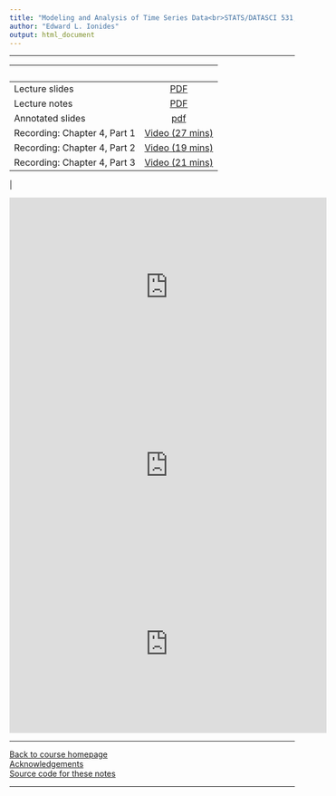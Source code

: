 ```yaml
---
title: "Modeling and Analysis of Time Series Data<br>STATS/DATASCI 531, Winter 2022<br>Chapter 4: Linear time series models and the algebra of ARMA models"
author: "Edward L. Ionides"
output: html_document
---
```


----------------------

| &nbsp;          | &nbsp;                                                                            |
|:----------------|:---------------------------------------------------------------------------------:|
| Lecture slides  | [PDF](slides.pdf) |
| Lecture notes   | [PDF](notes.pdf) |
| Annotated slides | [pdf](slides-annotated.pdf) |
| Recording: Chapter 4, Part 1  | [Video (27 mins)](https://youtu.be/dtef_fgyrIc) |
| Recording: Chapter 4, Part 2  | [Video (19 mins)](https://youtu.be/hPeCV-MSnag) |
| Recording: Chapter 4, Part 3  | [Video (21 mins)](https://youtu.be/qcx_-C3WKA0) 
|


<iframe width="560" height="315" src="https://www.youtube.com/embed/dtef_fgyrIc" frameborder="0" allow="accelerometer; autoplay; clipboard-write; encrypted-media; gyroscope; picture-in-picture" allowfullscreen></iframe>

<iframe width="560" height="315" src="https://www.youtube.com/embed/hPeCV-MSnag" frameborder="0" allow="accelerometer; autoplay; clipboard-write; encrypted-media; gyroscope; picture-in-picture" allowfullscreen></iframe>

<iframe width="560" height="315" src="https://www.youtube.com/embed/qcx_-C3WKA0" frameborder="0" allow="accelerometer; autoplay; clipboard-write; encrypted-media; gyroscope; picture-in-picture" allowfullscreen></iframe>

----------------------

[Back to course homepage](../index.html)  
[Acknowledgements](../acknowledge.html)  
[Source code for these notes](http://github.com/ionides/531w22/tree/master/04/)


----------------------
